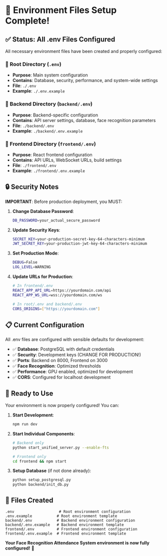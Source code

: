 # 🔧 Environment Files Setup Complete!

## ✅ Status: All .env Files Configured

All necessary environment files have been created and properly configured:

### 📁 Root Directory (`.env`)
- **Purpose**: Main system configuration
- **Contains**: Database, security, performance, and system-wide settings
- **File**: `./.env`
- **Example**: `./.env.example`

### 📁 Backend Directory (`backend/.env`)
- **Purpose**: Backend-specific configuration
- **Contains**: API server settings, database, face recognition parameters
- **File**: `./backend/.env`
- **Example**: `./backend/.env.example`

### 📁 Frontend Directory (`frontend/.env`)
- **Purpose**: React frontend configuration
- **Contains**: API URLs, WebSocket URLs, build settings
- **File**: `./frontend/.env`
- **Example**: `./frontend/.env.example`

## 🔒 Security Notes

**IMPORTANT**: Before production deployment, you MUST:

1. **Change Database Password**:
   ```bash
   DB_PASSWORD=your_actual_secure_password
   ```

2. **Update Security Keys**:
   ```bash
   SECRET_KEY=your-production-secret-key-64-characters-minimum
   JWT_SECRET_KEY=your-production-jwt-key-64-characters-minimum
   ```

3. **Set Production Mode**:
   ```bash
   DEBUG=False
   LOG_LEVEL=WARNING
   ```

4. **Update URLs for Production**:
   ```bash
   # In frontend/.env
   REACT_APP_API_URL=https://yourdomain.com/api
   REACT_APP_WS_URL=wss://yourdomain.com/ws
   
   # In root/.env and backend/.env
   CORS_ORIGINS=["https://yourdomain.com"]
   ```

## 📋 Current Configuration

All .env files are configured with sensible defaults for development:

- ✅ **Database**: PostgreSQL with default credentials
- ✅ **Security**: Development keys (CHANGE FOR PRODUCTION!)
- ✅ **Ports**: Backend on 8000, Frontend on 3000
- ✅ **Face Recognition**: Optimized thresholds
- ✅ **Performance**: GPU enabled, optimized for development
- ✅ **CORS**: Configured for localhost development

## 🚀 Ready to Use

Your environment is now properly configured! You can:

1. **Start Development**:
   ```bash
   npm run dev
   ```

2. **Start Individual Components**:
   ```bash
   # Backend only
   python start_unified_server.py --enable-fts
   
   # Frontend only
   cd frontend && npm start
   ```

3. **Setup Database** (if not done already):
   ```bash
   python setup_postgresql.py
   python backend/init_db.py
   ```

## 📝 Files Created

```
.env                    # Root environment configuration
.env.example           # Root environment template
backend/.env           # Backend environment configuration  
backend/.env.example   # Backend environment template
frontend/.env          # Frontend environment configuration
frontend/.env.example  # Frontend environment template
```

**Your Face Recognition Attendance System environment is now fully configured!** 🎉
